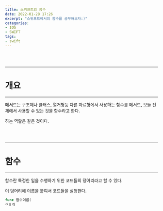 ```yaml
---
title: 스위프트의 함수
date: 2022-01-28 17:26
excerpt: "스위프트에서의 함수를 공부해보자:)"
categories:
- IOS
- SWIFT
tags:
- swift
---
```



<br />
<br />

---

# 개요

---

메서드는 구조체나 클래스, 열거형등 다른 자료형에서 사용하는 함수를 메서드, 모듈 전체에서 사용할 수 있는 것을 함수라고 한다.

하는 역할은 같은 것이다.

<br />
<br />

---

# 함수

---

함수란 특정한 일을 수행하기 위한 코드들의 덩어리라고 할 수 있다.

이 덩어리에 이름을 붙여서 코드들을 실행한다.

```swift
func 함수이름(
ㅁㅐ개

